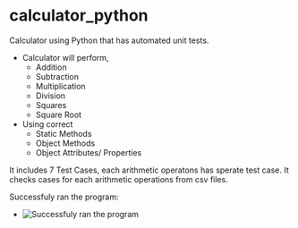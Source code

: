 # calculator_python

Calculator using Python that has automated unit tests.
* Calculator will perform,
  * Addition
  * Subtraction
  * Multiplication
  * Division
  * Squares
  * Square Root
* Using correct
  * Static Methods
  * Object Methods
  * Object Attributes/ Properties

It includes 7 Test Cases, each arithmetic operatons has sperate test case.
It checks cases for each arithmetic operations from csv files. 

Successfuly ran the program: 
* ![Successfuly ran the program](https://github.com/devshah2806/calculator_python/blob/master/Image/Project_1.PNG "Screenshot")
